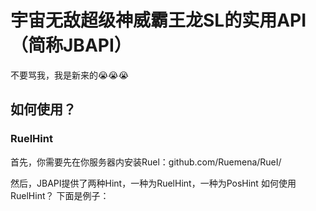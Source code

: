 # 宇宙无敌超级神威霸王龙SL的实用API（简称JBAPI）

不要骂我，我是新来的😭😭😭

## 如何使用？
### RuelHint
首先，你需要先在你服务器内安装Ruel：github.com/Ruemena/RueI/

然后，JBAPI提供了两种Hint，一种为RuelHint，一种为PosHint
如何使用RuelHint？
下面是例子：
